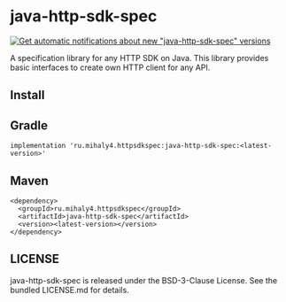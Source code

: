 java-http-sdk-spec
=============

[![Get automatic notifications about new "java-http-sdk-spec" versions](https://www.bintray.com/docs/images/bintray_badge_color.png)](https://bintray.com/bupy7/http-sdk-spec/java-http-sdk-spec?source=watch)

A specification library for any HTTP SDK on Java. This library provides basic interfaces to create own HTTP client for any API.

Install
-------

## Gradle

```
implementation 'ru.mihaly4.httpsdkspec:java-http-sdk-spec:<latest-version>'
```

## Maven

```
<dependency>
  <groupId>ru.mihaly4.httpsdkspec</groupId>
  <artifactId>java-http-sdk-spec</artifactId>
  <version><latest-version></version>
</dependency>
```

LICENSE
-------

java-http-sdk-spec is released under the BSD-3-Clause License. See the bundled LICENSE.md for details.
